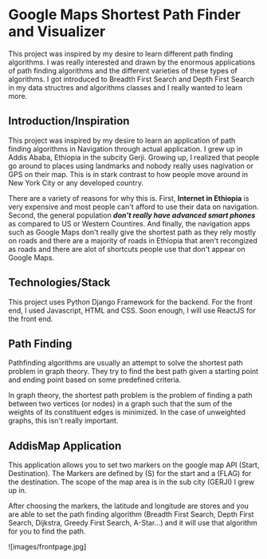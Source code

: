 # Google Maps Shortest Path Finder and Visualizer

This project was inspired by my desire to learn different path finding algorithms. I was really interested and drawn by the enormous applications of path finding algorithms and the different varieties of these types of algorithms. I got introduced to Breadth First Search and Depth First Search in my data structres and algorithms classes and I really wanted to learn more. 

## Introduction/Inspiration

This project was inspired by my desire to learn an application of path finding algorithms in Navigation through actual application. I grew up in Addis Ababa, Ethiopia in the subcity Gerji. Growing up, I realized that people go around to places using landmarks and nobody really uses nagivation or GPS on their map. This is in stark contrast to how people move around in New York City or any developed country. 

There are a variety of reasons for why this is. First, **Internet in Ethiopia** is very expensive and most people can't afford to use their data on navigation. Second, the general population ***don't really have advanced smart phones*** as compared to US or Western Countires. And finally, the navigation apps such as Google Maps don't really give the shortest path as they rely mostly on roads and there are a majority of roads in Ethiopia that aren't recongized as roads and there are alot of shortcuts people use that don't appear on Google Maps.

## Technologies/Stack

This project uses Python Django Framework for the backend. For the front end, I used Javascript, HTML and CSS. Soon enough, I will use ReactJS for the front end.

## Path Finding

Pathfinding algorithms are usually an attempt to solve the shortest path problem in graph theory. They try to find the best path given a starting point and ending point based on some predefined criteria.

In graph theory, the shortest path problem is the problem of finding a path between two vertices (or nodes) in a graph such that the sum of the weights of its constituent edges is minimized. In the case of unweighted graphs, this isn't really important.

## AddisMap Application

This application allows you to set two markers on the google map API (Start, Destination). The Markers are defined by (S) for the start and a (FLAG) for the destination. The scope of the map area is in the sub city (GERJI) I grew up in. 

After choosing the markers, the latitude and longitude are stores and you are able to set the path finding algorithm (Breadth First Search, Depth First Search, Dijkstra, Greedy First Search, A-Star...) and it will use that algorithm for you to find the path.

![images/frontpage.jpg]













